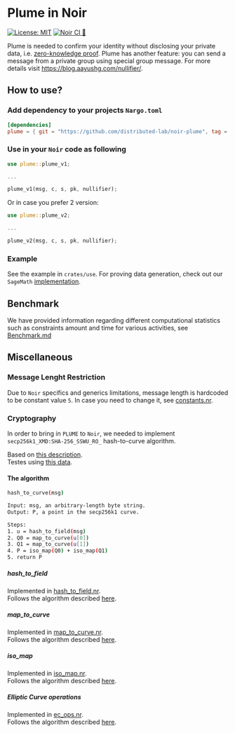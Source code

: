 # Plume in Noir

[![License: MIT](https://img.shields.io/badge/License-MIT-blue.svg)](https://opensource.org/licenses/MIT) [![Noir CI 🌌](https://github.com/distributed-lab/noir-plume/actions/workflows/noir.yml/badge.svg)](https://github.com/distributed-lab/noir-plume/actions/workflows/noir.yml)

Plume is needed to confirm your identity without disclosing your private data, i.e. [zero-knowledge proof](https://en.wikipedia.org/wiki/Zero-knowledge_proof). Plume has another feature: you can send a message from a private group using special group message. For more details visit <https://blog.aayushg.com/nullifier/>.

## How to use?

### Add dependency to your projects `Nargo.toml`

```toml
[dependencies]
plume = { git = "https://github.com/distributed-lab/noir-plume", tag = "v0.1.0", directory = "crates/plume"}
```

### Use in your `Noir` code as following

```rust
use plume::plume_v1;

...

plume_v1(msg, c, s, pk, nullifier);
```

Or in case you prefer 2 version:

```rust
use plume::plume_v2;

...

plume_v2(msg, c, s, pk, nullifier);
```

### Example

See the example in `crates/use`. For proving data generation, check out our `SageMath` [implementation](./etc).

## Benchmark

We have provided information regarding different computational statistics such as constraints amount and time for various activities, see [Benchmark.md](./BENCHMARK.md)

## Miscellaneous

### Message Lenght Restriction

Due to `Noir` specifics and generics limitations, message length is hardcoded to be constant value `5`.
In case you need to change it, see [constants.nr](./crates/plume/src/constants.nr).

### Cryptography

In order to bring in `PLUME` to `Noir`, we needed to implement `secp256k1_XMD:SHA-256_SSWU_RO_` hash-to-curve algorithm.

Based on [this description](https://datatracker.ietf.org/doc/id/draft-irtf-cfrg-hash-to-curve-06.html).  
Testes using [this data](https://www.ietf.org/archive/id/draft-irtf-cfrg-hash-to-curve-13.html#appendix-J.8.1).

#### The algorithm

```bash
hash_to_curve(msg)

Input: msg, an arbitrary-length byte string.
Output: P, a point in the secp256k1 curve.

Steps:
1. u = hash_to_field(msg)
2. Q0 = map_to_curve(u[0])
3. Q1 = map_to_curve(u[1])
4. P = iso_map(Q0) + iso_map(Q1)
5. return P
```

##### hash_to_field

Implemented in [hash_to_field.nr](crates/plume/src/hash_to_field.nr).  
Follows the algorithm described [here](https://www.ietf.org/archive/id/draft-irtf-cfrg-hash-to-curve-13.html#hashtofield).

##### map_to_curve

Implemented in [map_to_curve.nr](crates/plume/src/map_to_curve.nr).  
Follows the algorithm described [here](https://www.ietf.org/archive/id/draft-irtf-cfrg-hash-to-curve-13.html#simple-swu).

##### iso_map

Implemented in [iso_map.nr](crates/plume/src/iso_map.nr).  
Follows the algorithm described [here](https://www.ietf.org/archive/id/draft-irtf-cfrg-hash-to-curve-13.html#appx-iso-secp256k1).

##### Elliptic Curve operations

Implemented in [ec_ops.nr](crates/plume/src/ec_ops.nr).  
Follows the algorithm described [here](https://www.rareskills.io/post/elliptic-curve-addition).
